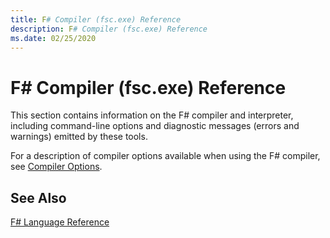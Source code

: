 ```yaml
---
title: F# Compiler (fsc.exe) Reference
description: F# Compiler (fsc.exe) Reference
ms.date: 02/25/2020
---
```


# F# Compiler (fsc.exe) Reference

This section contains information on the F# compiler and interpreter, including command-line options and diagnostic messages (errors and warnings) emitted by these tools.

For a description of compiler options available when using the F# compiler, see [Compiler Options](../../language-reference/compiler-options.md).

## See Also

[F# Language Reference](../../language-reference/index.md)
